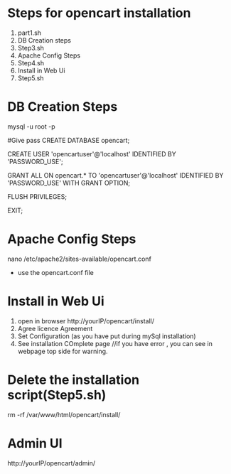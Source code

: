 # Steps for opencart installation 
1. part1.sh
2. DB Creation steps
3. Step3.sh 
4. Apache Config Steps 
5. Step4.sh
6. Install in Web Ui
7. Step5.sh

# DB Creation Steps
 mysql -u root -p
 
 #Give pass 
 CREATE DATABASE opencart;
 
 CREATE USER 'opencartuser'@'localhost' IDENTIFIED BY 'PASSWORD_USE';
 
 GRANT ALL ON opencart.* TO 'opencartuser'@'localhost' IDENTIFIED BY 'PASSWORD_USE' WITH GRANT OPTION;
 
 FLUSH PRIVILEGES;
 
 EXIT;
 
 # Apache Config Steps 
 nano /etc/apache2/sites-available/opencart.conf
- use the opencart.conf file

# Install in Web Ui
1. open in browser http://yourIP/opencart/install/
2. Agree licence Agreement
3. Set Configuration (as you have put during mySql installation)
4. See installation COmplete page 
//if you have error , you can see in webpage top side for warning. 

# Delete the installation script(Step5.sh)
rm -rf /var/www/html/opencart/install/

# Admin UI 
http://yourIP/opencart/admin/
